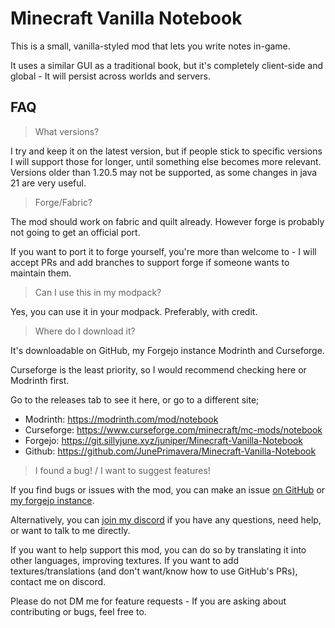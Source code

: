 # Minecraft Vanilla Notebook

This is a small, vanilla-styled mod that lets you write notes in-game.

It uses a similar GUI as a traditional book, but it's completely client-side and global - It will persist across worlds and servers.
## FAQ

> What versions?

I try and keep it on the latest version, but if people stick to specific versions I will support those for longer, until something else becomes more relevant. Versions older than 1.20.5 may not be supported, as some changes in java 21 are very useful.

> Forge/Fabric?

The mod should work on fabric and quilt already. However forge is probably not going to get an official port.

If you want to port it to forge yourself, you're more than welcome to - I will accept PRs and add branches to support forge if someone wants to maintain them.

> Can I use this in my modpack?

Yes, you can use it in your modpack. Preferably, with credit.

> Where do I download it?

It's downloadable on GitHub, my Forgejo instance Modrinth and Curseforge. 

Curseforge is the least priority, so I would recommend checking here or Modrinth first.

Go to the releases tab to see it here, or go to a different site;

- Modrinth: https://modrinth.com/mod/notebook
- Curseforge: https://www.curseforge.com/minecraft/mc-mods/notebook
- Forgejo: https://git.sillyjune.xyz/juniper/Minecraft-Vanilla-Notebook
- Github: https://github.com/JunePrimavera/Minecraft-Vanilla-Notebook

> I found a bug! / I want to suggest features!

If you find bugs or issues with the mod, you can make an issue [on GitHub](https://github.com/JunePrimavera/Minecraft-Vanilla-Notebook) or [my forgejo instance](https://git.sillyjune.xyz/juniper/Minecraft-Vanilla-Notebook/issues).

Alternatively, you can [join my discord](https://discord.gg/EqTwbVYEWx) if you have any questions, need help, or want to talk to me directly.

If you want to help support this mod, you can do so by translating it into other languages, improving textures. If you want to add textures/translations (and don't want/know how to use GitHub's PRs), contact me on discord.

Please do not DM me for feature requests - If you are asking about contributing or bugs, feel free to.

